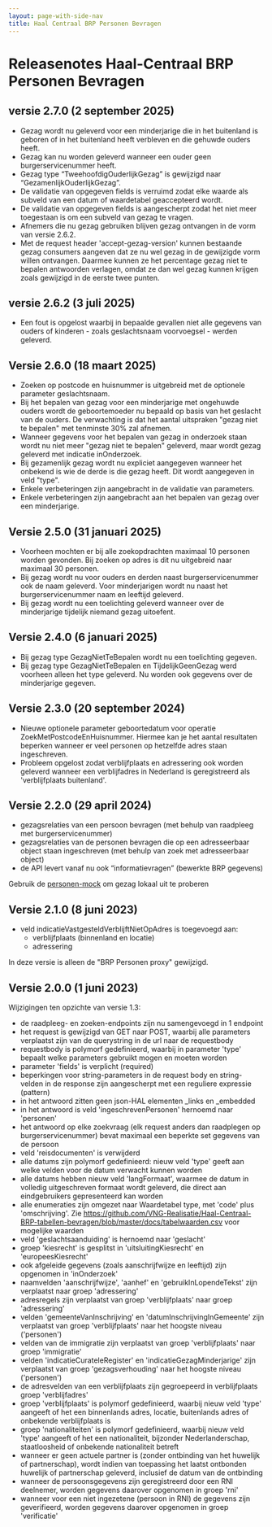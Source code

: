 ```yaml
---
layout: page-with-side-nav
title: Haal Centraal BRP Personen Bevragen
---
```


# Releasenotes Haal-Centraal BRP Personen Bevragen

## versie 2.7.0 (2 september 2025)
-	Gezag wordt nu geleverd voor een minderjarige die in het buitenland is geboren of in het buitenland heeft verbleven en die gehuwde ouders heeft.
-	Gezag kan nu worden geleverd wanneer een ouder geen burgerservicenummer heeft. 
-	Gezag type “TweehoofdigOuderlijkGezag” is gewijzigd naar “GezamenlijkOuderlijkGezag”.
-	De validatie van opgegeven fields is verruimd zodat elke waarde als subveld van een datum of waardetabel geaccepteerd wordt.
-	De validatie van opgegeven fields is aangescherpt zodat het niet meer toegestaan is om een subveld van gezag te vragen.
-	Afnemers die nu gezag gebruiken blijven gezag ontvangen in de vorm van versie 2.6.2. 
-	Met de request header 'accept-gezag-version' kunnen bestaande gezag consumers aangeven dat ze nu wel gezag in de gewijzigde vorm willen ontvangen. Daarmee kunnen ze het percentage gezag niet te bepalen antwoorden verlagen, omdat ze dan wel gezag kunnen krijgen zoals gewijzigd in de eerste twee punten.

## versie 2.6.2 (3 juli 2025)
- Een fout is opgelost waarbij in bepaalde gevallen niet alle gegevens van ouders of kinderen - zoals geslachtsnaam voorvoegsel - werden geleverd.

## Versie 2.6.0 (18 maart 2025)
- Zoeken op postcode en huisnummer is uitgebreid met de optionele parameter geslachtsnaam.
- Bij het bepalen van gezag voor een minderjarige met ongehuwde ouders wordt de geboortemoeder nu bepaald op basis van het geslacht van de ouders. De verwachting is dat het aantal uitspraken "gezag niet te bepalen" met tenminste 30% zal afnemen.
- Wanneer gegevens voor het bepalen van gezag in onderzoek staan wordt nu niet meer "gezag niet te bepalen" geleverd, maar wordt gezag geleverd met indicatie inOnderzoek.
- Bij gezamenlijk gezag wordt nu expliciet aangegeven wanneer het onbekend is wie de derde is die gezag heeft. Dit wordt aangegeven in veld "type".
- Enkele verbeteringen zijn aangebracht in de validatie van parameters.
- Enkele verbeteringen zijn aangebracht aan het bepalen van gezag over een minderjarige.

## Versie 2.5.0 (31 januari 2025)
-	Voorheen mochten er bij alle zoekopdrachten maximaal 10 personen worden gevonden. Bij zoeken op adres is dit nu uitgebreid naar maximaal 30 personen. 
-	Bij gezag wordt nu voor ouders en derden naast burgerservicenummer ook de naam geleverd. Voor minderjarigen wordt nu naast het burgerservicenummer naam en leeftijd geleverd.
-	Bij gezag wordt nu een toelichting geleverd wanneer over de minderjarige tijdelijk niemand gezag uitoefent.


## Versie 2.4.0 (6 januari 2025)
- Bij gezag type GezagNietTeBepalen wordt nu een toelichting gegeven.
- Bij gezag type GezagNietTeBepalen en TijdelijkGeenGezag werd voorheen alleen het type geleverd. Nu worden ook gegevens over de minderjarige gegeven.

## Versie 2.3.0 (20 september 2024)
- Nieuwe optionele parameter geboortedatum voor operatie ZoekMetPostcodeEnHuisnummer. Hiermee kan je het aantal resultaten beperken wanneer er veel personen op hetzelfde adres staan ingeschreven.
- Probleem opgelost zodat verblijfplaats en adressering ook worden geleverd wanneer een verblijfadres in Nederland is geregistreerd als 'verblijfplaats buitenland'.

## Versie 2.2.0 (29 april 2024)

- gezagsrelaties van een persoon bevragen (met behulp van raadpleeg met burgerservicenummer)
- gezagsrelaties van de personen bevragen die op een adresseerbaar object staan ingeschreven (met behulp van zoek met adresseerbaar object)
- de API levert vanaf nu ook “informatievragen” (bewerkte BRP gegevens)

Gebruik de [personen-mock](https://github.com/BRP-API/Haal-Centraal-BRP-bevragen/pkgs/container/personen-mock) om gezag lokaal uit te proberen

## Versie 2.1.0 (8 juni 2023)

- veld indicatieVastgesteldVerblijftNietOpAdres is toegevoegd aan: 
  - verblijfplaats (binnenland en locatie)
  - adressering

In deze versie is alleen de "BRP Personen proxy" gewijzigd.

## Versie 2.0.0 (1 juni 2023)

Wijzigingen ten opzichte van versie 1.3:
- de raadpleeg- en zoeken-endpoints zijn nu samengevoegd in 1 endpoint
- het request is gewijzigd van GET naar POST, waarbij alle parameters verplaatst zijn van de querystring in de url naar de requestbody
- requestbody is polymorf gedefinieerd, waarbij in parameter 'type' bepaalt welke parameters gebruikt mogen en moeten worden
- parameter 'fields' is verplicht (required)
- beperkingen voor string-parameters in de request body en string-velden in de response zijn aangescherpt met een reguliere expressie (pattern)
- in het antwoord zitten geen json-HAL elementen \_links en \_embedded
- in het antwoord is veld 'ingeschrevenPersonen' hernoemd naar 'personen'
- het antwoord op elke zoekvraag (elk request anders dan raadplegen op burgerservicenummer) bevat maximaal een beperkte set gegevens van de persoon
- veld 'reisdocumenten' is verwijderd
- alle datums zijn polymorf gedefinieerd: nieuw veld 'type' geeft aan welke velden voor de datum verwacht kunnen worden
- alle datums hebben nieuw veld 'langFormaat', waarmee de datum in volledig uitgeschreven formaat wordt geleverd, die direct aan eindgebruikers gepresenteerd kan worden
- alle enumeraties zijn omgezet naar Waardetabel type, met 'code' plus 'omschrijving'. Zie https://github.com/VNG-Realisatie/Haal-Centraal-BRP-tabellen-bevragen/blob/master/docs/tabelwaarden.csv voor mogelijke waarden
- veld 'geslachtsaanduiding' is hernoemd naar 'geslacht'
- groep 'kiesrecht' is gesplitst in 'uitsluitingKiesrecht' en 'europeesKiesrecht'
- ook afgeleide gegevens (zoals aanschrijfwijze en leeftijd) zijn opgenomen in 'inOnderzoek'
- naamvelden 'aanschrijfwijze', 'aanhef' en 'gebruikInLopendeTekst' zijn verplaatst naar groep 'adressering'
- adresregels zijn verplaatst van groep 'verblijfplaats' naar groep 'adressering'
- velden 'gemeenteVanInschrijving' en 'datumInschrijvingInGemeente' zijn verplaatst van groep 'verblijfplaats' naar het hoogste niveau ('personen')
- velden van de immigratie zijn verplaatst van groep 'verblijfplaats' naar groep 'immigratie'
- velden 'indicatieCurateleRegister' en 'indicatieGezagMinderjarige' zijn verplaatst van groep 'gezagsverhouding' naar het hoogste niveau ('personen')
- de adresvelden van een verblijfplaats zijn gegroepeerd in verblijfplaats groep 'verblijfadres'
- groep 'verblijfplaats' is polymorf gedefinieerd, waarbij nieuw veld 'type' aangeeft of het een binnenlands adres, locatie, buitenlands adres of onbekende verblijfplaats is
- groep 'nationaliteiten' is polymorf gedefinieerd, waarbij nieuw veld 'type' aangeeft of het een nationaliteit, bijzonder Nederlanderschap, staatloosheid of onbekende nationaliteit betreft
- wanneer er geen actuele partner is (zonder ontbinding van het huwelijk of partnerschap), wordt indien van toepassing het laatst ontbonden huwelijk of partnerschap geleverd, inclusief de datum van de ontbinding
- wanneer de persoonsgegevens zijn geregistreerd door een RNI deelnemer, worden gegevens daarover opgenomen in groep 'rni'
- wanneer voor een niet ingezetene (persoon in RNI) de gegevens zijn geverifieerd, worden gegevens daarover opgenomen in groep 'verificatie' 
